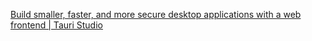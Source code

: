 [Build smaller, faster, and more secure desktop applications with a web frontend | Tauri Studio](https://tauri.studio/en/)
